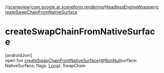 //[sceneview](../../../index.md)/[com.google.ar.sceneform.rendering](../index.md)/[HeadlessEngineWrapper](index.md)/[createSwapChainFromNativeSurface](create-swap-chain-from-native-surface.md)

# createSwapChainFromNativeSurface

[androidJvm]\
open fun [createSwapChainFromNativeSurface](create-swap-chain-from-native-surface.md)(@[NonNull](https://developer.android.com/reference/kotlin/androidx/annotation/NonNull.html)surface: NativeSurface, flags: [Long](https://kotlinlang.org/api/latest/jvm/stdlib/kotlin/-long/index.html)): SwapChain
